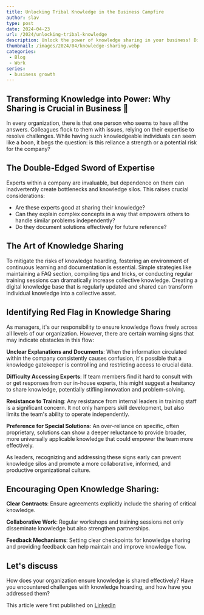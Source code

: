 ```yaml
---
title: Unlocking Tribal Knowledge in the Business Campfire
author: slav
type: post
date: 2024-04-23
url: /2024/unlocking-tribal-knowledge
description: Unlock the power of knowledge sharing in your business! Discover why sharing expertise is crucial and how to overcome common obstacles like knowledge silos, unclear explanations, and resistance to training. Learn simple strategies to transform individual knowledge into a collective asset
thumbnail: /images/2024/04/knowledge-sharing.webp
categories:
 - Blog
 - Work
series:
 - business growth
---
```

## Transforming Knowledge into Power: Why Sharing is Crucial in Business 🌟

In every organization, there is that one person who seems to have all the answers. Colleagues flock to them with issues, relying on their expertise to resolve challenges. While having such knowledgeable individuals can seem like a boon, it begs the question: is this reliance a strength or a potential risk for the company?

## The Double-Edged Sword of Expertise

Experts within a company are invaluable, but dependence on them can inadvertently create bottlenecks and knowledge silos. This raises crucial considerations:

* Are these experts good at sharing their knowledge?
* Can they explain complex concepts in a way that empowers others to handle similar problems independently?
* Do they document solutions effectively for future reference?

## The Art of Knowledge Sharing

To mitigate the risks of knowledge hoarding, fostering an environment of continuous learning and documentation is essential. Simple strategies like maintaining a FAQ section, compiling tips and tricks, or conducting regular training sessions can dramatically increase collective knowledge. Creating a digital knowledge base that is regularly updated and shared can transform individual knowledge into a collective asset.

## Identifying Red Flag in Knowledge Sharing

As managers, it's our responsibility to ensure knowledge flows freely across all levels of our organization. However, there are certain warning signs that may indicate obstacles in this flow:

**Unclear Explanations and Documents**: When the information circulated within the company consistently causes confusion, it's possible that a knowledge gatekeeper is controlling and restricting access to crucial data.

**Difficulty Accessing Experts**: If team members find it hard to consult with or get responses from our in-house experts, this might suggest a hesitancy to share knowledge, potentially stifling innovation and problem-solving.

**Resistance to Training**: Any resistance from internal leaders in training staff is a significant concern. It not only hampers skill development, but also limits the team's ability to operate independently.

**Preference for Special Solutions**: An over-reliance on specific, often proprietary, solutions can show a deeper reluctance to provide broader, more universally applicable knowledge that could empower the team more effectively.

As leaders, recognizing and addressing these signs early can prevent knowledge silos and promote a more collaborative, informed, and productive organizational culture.

## Encouraging Open Knowledge Sharing:

**Clear Contracts**: Ensure agreements explicitly include the sharing of critical knowledge.

**Collaborative Work**: Regular workshops and training sessions not only disseminate knowledge but also strengthen partnerships.

**Feedback Mechanisms**: Setting clear checkpoints for knowledge sharing and providing feedback can help maintain and improve knowledge flow.

## Let's discuss

How does your organization ensure knowledge is shared effectively? Have you encountered challenges with knowledge hoarding, and how have you addressed them?

This article were first published on [LinkedIn](https://www.linkedin.com/pulse/passing-torch-unlocking-tribal-knowledge-business-slawomir-jasinski-hdo5e/)